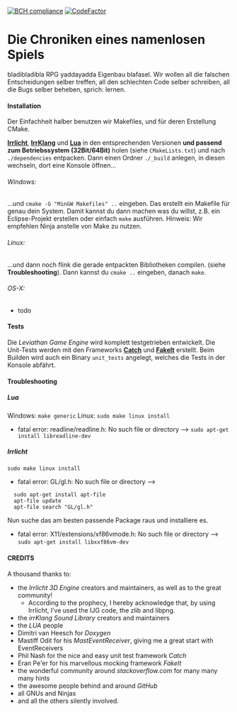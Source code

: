 [![BCH compliance](https://bettercodehub.com/edge/badge/dixx/Die_Chroniken_eines_namenlosen_Spiels?branch=master)](https://bettercodehub.com/)
[![CodeFactor](https://www.codefactor.io/repository/github/dixx/die_chroniken_eines_namenlosen_spiels/badge)](https://www.codefactor.io/repository/github/dixx/die_chroniken_eines_namenlosen_spiels)
# Die Chroniken eines namenlosen Spiels

bladibladibla RPG yaddayadda Eigenbau blafasel.
Wir wollen all die falschen Entscheidungen selber treffen, all den schlechten Code selber schreiben, all die Bugs selber beheben, sprich: lernen.

#### Installation
Der Einfachheit halber benutzen wir Makefiles, und für deren Erstellung CMake.

[**Irrlicht**](https://sourceforge.net/projects/irrlicht/files/), [**IrrKlang**](http://www.ambiera.com/irrklang/downloads.html) und [**Lua**](https://sourceforge.net/projects/luabinaries/files/)  in den entsprechenden Versionen **und passend zum Betriebssystem (32Bit/64Bit)** holen (siehe `CMakeLists.txt`) und nach `./dependencies` entpacken. Dann einen Ordner `./_build` anlegen, in diesen wechseln, dort eine Konsole öffnen...

###### Windows:
...und `cmake -G "MinGW Makefiles" ..` eingeben. Das erstellt ein Makefile für genau dein System. Damit kannst du dann machen was du willst, z.B. ein Eclipse-Projekt erstellen oder einfach `make` ausführen.
Hinweis: Wir empfehlen Ninja anstelle von Make zu nutzen.

###### Linux:
...und dann noch flink die gerade entpackten Bibliotheken compilen. (siehe **Troubleshooting**). Dann kannst du `cmake ..` eingeben, danach `make`.

###### OS-X:
- todo

#### Tests
Die *Leviathan Game Engine* wird komplett testgetrieben entwickelt. Die Unit-Tests werden mit den Frameworks [**Catch**](https://github.com/philsquared/Catch) und [**FakeIt**](https://github.com/eranpeer/FakeIt) erstellt.
Beim Builden wird auch ein Binary `unit_tests` angelegt, welches die Tests in der Konsole abfährt.

#### Troubleshooting

##### Lua
Windows: `make generic`
Linux: `sudo make linux install`
- fatal error: readline/readline.h: No such file or directory --> `sudo apt-get install libreadline-dev`

##### Irrlicht
`sudo make linux install`
- fatal error: GL/gl.h: No such file or directory -->
```
  sudo apt-get install apt-file
  apt-file update
  apt-file search "GL/gl.h"
```
Nun suche das am besten passende Package raus und installiere es.
- fatal error: X11/extensions/xf86vmode.h: No such file or directory --> `sudo apt-get install libxxf86vm-dev`

#### CREDITS
A thousand thanks to:
- the *Irrlicht 3D Engine* creators and maintainers, as well as to the great community!
  - According to the prophecy, I hereby acknowledge that, by using Irrlicht, I’ve used the IJG code, the zlib and libpng.
- the *irrKlang Sound Library* creators and maintainers
- the *LUA* people
- Dimitri van Heesch for *Doxygen*
- Mastiff Odit for his *MastEventReceiver*, giving me a great start with EventReceivers
- Phil Nash for the nice and easy unit test framework *Catch*
- Eran Pe'er for his marvellous mocking framework *FakeIt*
- the wonderful community around *stackoverflow.com* for many many many hints
- the awesome people behind and around *GitHub*
- all GNUs and Ninjas
- and all the others silently involved.
